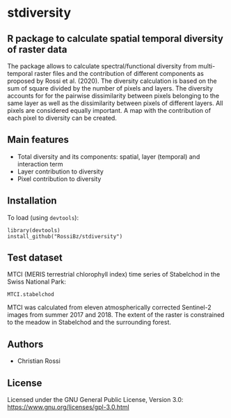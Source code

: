 # stdiversity

## R package to calculate spatial temporal diversity of raster data 

The package allows to calculate spectral/functional diversity from multi-temporal raster 
files and the contribution of different components as proposed by Rossi et al. (2020). The diversity calculation is based on 
the sum of square divided by the number of pixels and layers. The diversity accounts for
for the pairwise dissimilarity between pixels belonging to the same layer as well as the dissimilarity between pixels
of different layers. All pixels are considered equally important.
A map with the contribution of each pixel to diversity can be created. 

## Main features

* Total diversity and its components: spatial, layer (temporal) and interaction term
* Layer contribution to diversity
* Pixel contribution to diversity

## Installation

To load (using `devtools`):

```Rscript
library(devtools)
install_github("RossiBz/stdiversity")
```

## Test dataset

MTCI (MERIS terrestrial chlorophyll index) time series of Stabelchod in the Swiss National Park:

```Rscript
MTCI.stabelchod
```
MTCI was calculated from eleven atmospherically
corrected Sentinel-2 images from summer 2017 and 2018. 
The extent of the raster is constrained to the meadow in Stabelchod and the surrounding forest.

## Authors

* Christian Rossi

## License

Licensed under the GNU General Public License, Version 3.0: https://www.gnu.org/licenses/gpl-3.0.html
